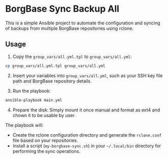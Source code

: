 # BorgBase Sync Backup All

This is a simple Ansible project to automate the configuration and syncing of backups from multiple BorgBase repositories using rclone.

## Usage

1. Copy the `group_vars/all.yml.tpl` to `group_vars/all.yml`:
```bash
cp group_vars/all.yml.tpl group_vars/all.yml
```
2. Insert your variables into `group_vars/all.yml`, such as your SSH key file path and BorgBase repository details.

3. Run the playbook:
```bash
ansible-playbook main.yml
```

4. Prepare the disk: Simply mount it once manual and format as ext4 and chown it to be usable by user.

The playbook will:
- Create the rclone configuration directory and generate the `rclone.conf` file based on your repositories.
- Install a script (`my-borgbase-sync.sh`) in your `~/.local/bin` directory for performing the sync operations.
